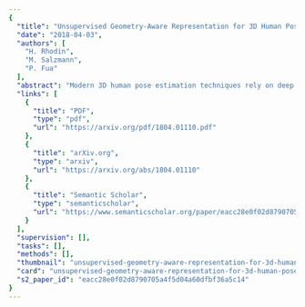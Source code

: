 ```yaml
---
{
  "title": "Unsupervised Geometry-Aware Representation for 3D Human Pose Estimation",
  "date": "2018-04-03",
  "authors": [
    "H. Rhodin",
    "M. Salzmann",
    "P. Fua"
  ],
  "abstract": "Modern 3D human pose estimation techniques rely on deep networks, which require large amounts of training data. While weakly-supervised methods require less supervision, by utilizing 2D poses or multi-view imagery without annotations, they still need a sufficiently large set of samples with 3D annotations for learning to succeed. \nIn this paper, we propose to overcome this problem by learning a geometry-aware body representation from multi-view images without annotations. To this end, we use an encoder-decoder that predicts an image from one viewpoint given an image from another viewpoint. Because this representation encodes 3D geometry, using it in a semi-supervised setting makes it easier to learn a mapping from it to 3D human pose. As evidenced by our experiments, our approach significantly outperforms fully-supervised methods given the same amount of labeled data, and improves over other semi-supervised methods while using as little as 1% of the labeled data.",
  "links": [
    {
      "title": "PDF",
      "type": "pdf",
      "url": "https://arxiv.org/pdf/1804.01110.pdf"
    },
    {
      "title": "arXiv.org",
      "type": "arxiv",
      "url": "https://arxiv.org/abs/1804.01110"
    },
    {
      "title": "Semantic Scholar",
      "type": "semanticscholar",
      "url": "https://www.semanticscholar.org/paper/eacc28e0f02d8790705a4f5d04a60dfbf36a5c14"
    }
  ],
  "supervision": [],
  "tasks": [],
  "methods": [],
  "thumbnail": "unsupervised-geometry-aware-representation-for-3d-human-pose-estimation-thumb.jpg",
  "card": "unsupervised-geometry-aware-representation-for-3d-human-pose-estimation-card.jpg",
  "s2_paper_id": "eacc28e0f02d8790705a4f5d04a60dfbf36a5c14"
}
---
```


